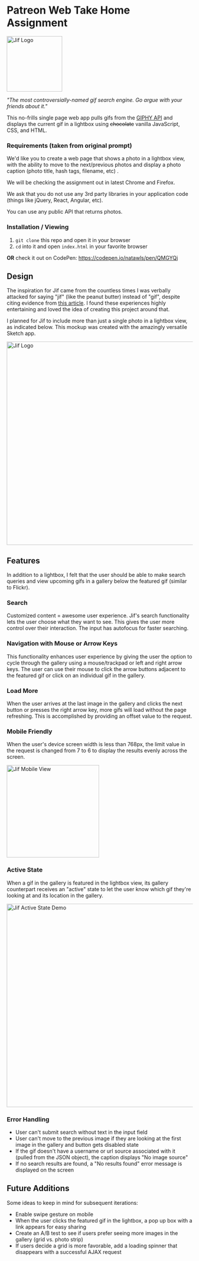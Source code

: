 # Patreon Web Take Home Assignment

<img src="http://i.imgur.com/si0UGjW.png" width="150" alt="Jif Logo" title="Jif Logo">

*"The most controversially-named gif search engine. Go argue with your friends about it."*

This no-frills single page web app pulls gifs from the [GIPHY API](https://developers.giphy.com/) and displays the current gif in a lightbox using ~~chocolate~~ vanilla JavaScript, CSS, and HTML.

### Requirements (taken from original prompt)

We'd like you to create a web page that shows a photo in a lightbox view, with the ability to move to the next/previous photos and display a photo caption (photo title, hash tags, filename, etc) .

We will be checking the assignment out in latest Chrome and Firefox.

We ask that you do not use any 3rd party libraries in your application code (things like jQuery, React, Angular, etc).

You can use any public API that returns photos.

### Installation / Viewing

1. `git clone` this repo and open it in your browser
2. `cd` into it and open `index.html` in your favorite browser

**OR** check it out on CodePen: https://codepen.io/natawls/pen/QMGYQj

## Design

The inspiration for Jif came from the countless times I was verbally attacked for saying "jif" (like the peanut butter) instead of "gif", despite citing evidence from [this article](http://www.bbc.com/news/technology-22620473). I found these experiences highly entertaining and loved the idea of creating this project around that. 

I planned for Jif to include more than just a single photo in a lightbox view, as indicated below.  This mockup was created with the amazingly versatile Sketch app.

<img src="http://i.imgur.com/wTfltG0.png" width="550" alt="Jif Logo" title="Jif Logo">

## Features

In addition to a lightbox, I felt that the user should be able to make search queries and view upcoming gifs in a gallery below the featured gif (similar to Flickr).

### Search
Customized content = awesome user experience. Jif's search functionality lets the user choose what they want to see. This gives the user more control over their interaction. The input has autofocus for faster searching.

### Navigation with Mouse or Arrow Keys
This functionality enhances user experience by giving the user the option to cycle through the gallery using a mouse/trackpad or left and right arrow keys. The user can use their mouse to click the arrow buttons adjacent to the featured gif or click on an individual gif in the gallery.

### Load More
When the user arrives at the last image in the gallery and clicks the next button or presses the right arrow key, more gifs will load without the page refreshing. This is accomplished by providing an offset value to the request.

### Mobile Friendly
When the user's device screen width is less than 768px, the limit value in the request is changed from 7 to 6 to display the results evenly across the screen.

<img src="http://i.imgur.com/xfe8HfM.png" width="250" alt="Jif Mobile View" title="Jif Mobile View">

### Active State
When a gif in the gallery is featured in the lightbox view, its gallery counterpart receives an "active" state to let the user know which gif they're looking at and its location in the gallery.

<img src="http://i.imgur.com/E6oap6T.png" alt="Jif Active State Demo" title="Jif Active State Demo" width="550">

### Error Handling
* User can't submit search without text in the input field
* User can't move to the previous image if they are looking at the first image in the gallery and button gets disabled state
* If the gif doesn't have a username or url source associated with it (pulled from the JSON object), the caption displays "No image source"
* If no search results are found, a "No results found" error message is displayed on the screen

## Future Additions

Some ideas to keep in mind for subsequent iterations:

- Enable swipe gesture on mobile
- When the user clicks the featured gif in the lightbox, a pop up box with a link appears for easy sharing
- Create an A/B test to see if users prefer seeing more images in the gallery (grid vs. photo strip)
- If users decide a grid is more favorable, add a loading spinner that disappears with a successful AJAX request
